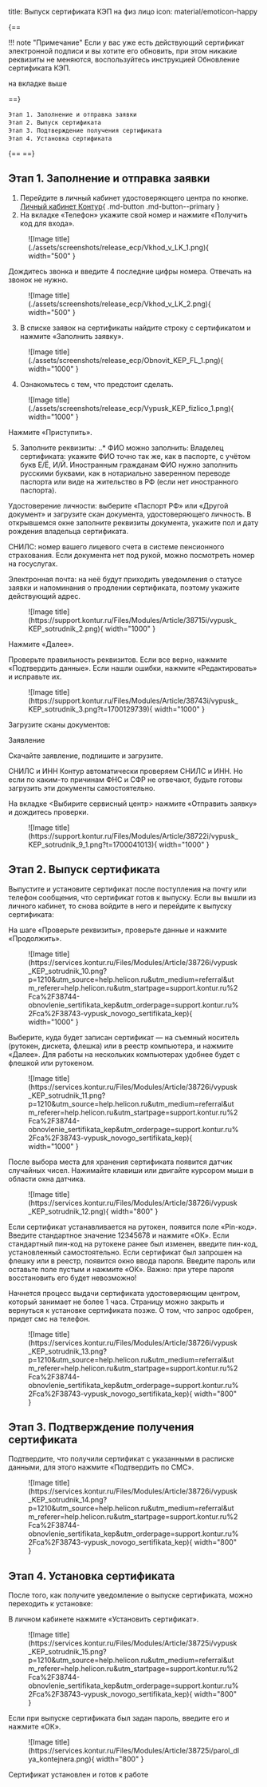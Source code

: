title: Выпуск сертификата КЭП на физ лицо
icon: material/emoticon-happy

{==

!!! note "Примечание"
Если у вас уже есть действующий сертификат электронной подписи и вы хотите его обновить, при этом никакие реквизиты не меняются, воспользуйтесь инструкцией Обновление сертификата КЭП.

на вкладке выше

==}

    Этап 1. Заполнение и отправка заявки
    Этап 2. Выпуск сертификата
    Этап 3. Подтверждение получения сертификата
    Этап 4. Установка сертификата
{==
==}

## Этап 1. Заполнение и отправка заявки
1. Перейдите  в личный кабинет удостоверяющего центра по кнопке.
[Личный кабинет Контур](https://i.kontur-ca.ru){ .md-button .md-button--primary }
2. На вкладке «Телефон» укажите свой номер и нажмите «Получить код для входа». 

<figure markdown>
![Image title](./assets/screenshots/release_ecp/Vkhod_v_LK_1.png){ width="500" }
</figure>

Дождитесь звонка и введите 4 последние цифры номера. Отвечать на звонок не нужно.

<figure markdown>
![Image title](./assets/screenshots/release_ecp/Vkhod_v_LK_2.png){ width="500" }
</figure>

3. В списке заявок на сертификаты найдите строку с сертификатом и нажмите «Заполнить заявку». 
<figure markdown>
![Image title](./assets/screenshots/release_ecp/Obnovit_KEP_FL_1.png){ width="1000" }
</figure>
 

4. Ознакомьтесь с тем, что предстоит сделать.
<figure markdown>
  ![Image title](./assets/screenshots/release_ecp/Vypusk_KEP_fizlico_1.png){ width="1000" }
</figure>                                            Нажмите «Приступить».


5. Заполните реквизиты:
..* ФИО можно заполнить:
Владелец сертификата:  укажите ФИО точно так же, как в паспорте, с учётом букв Е/Ё, И/Й. Иностранным гражданам ФИО нужно заполнить русскими буквами, как в нотариально заверенном переводе паспорта или виде на жительство в РФ (если нет иностранного паспорта).

Удостоверение личности: выберите «Паспорт РФ» или «Другой документ» и загрузите скан документа, удостоверяющего личность. В открывшемся окне заполните реквизиты документа, укажите пол и дату рождения владельца сертификата. 

СНИЛС:  номер вашего лицевого счета в системе пенсионного страхования. Если документа нет под рукой, можно посмотреть номер на госуслугах.

Электронная почта: на неё будут приходить уведомления о статусе заявки и напоминания о продлении сертификата, поэтому укажите действующий адрес. 
<figure markdown>
  ![Image title](https://support.kontur.ru/Files/Modules/Article/38715i/vypusk_KEP_sotrudnik_2.png){ width="1000" }
</figure>  ​Нажмите «Далее». 

Проверьте правильность реквизитов. Если все верно, нажмите «Подтвердить данные». Если нашли ошибки, нажмите «Редактировать» и исправьте их.
<figure markdown>
  ![Image title](https://support.kontur.ru/Files/Modules/Article/38743i/vypusk_KEP_sotrudnik_3.png?t=1700129739){ width="1000" }
</figure>

Загрузите сканы документов:

Заявление

Скачайте заявление, подпишите и загрузите.

СНИЛС и ИНН
Контур автоматически проверяем СНИЛС и ИНН. Но если по каким-то причинам ФНС и СФР не отвечают, будьте готовы загрузить эти документы самостоятельно.

На вкладке <Выбирите сервисный центр> нажмите «Отправить заявку» и дождитесь проверки. 
<figure markdown>
  ![Image title](https://support.kontur.ru/Files/Modules/Article/38722i/vypusk_KEP_sotrudnik_9_1.png?t=1700041013){ width="1000" }
</figure>

## Этап 2. Выпуск сертификата

Выпустите и установите сертификат после поступления на почту или телефон сообщения, что сертификат готов к выпуску. Если вы вышли из личного кабинет, то снова войдите в него и перейдите к выпуску сертификата:

На шаге «Проверьте реквизиты», проверьте данные и нажмите «Продолжить».

<figure markdown>
  ![Image title](https://services.kontur.ru/Files/Modules/Article/38726i/vypusk_KEP_sotrudnik_10.png?p=1210&utm_source=help.helicon.ru&utm_medium=referral&utm_referer=help.helicon.ru&utm_startpage=support.kontur.ru%2Fca%2F38744-obnovlenie_sertifikata_kep&utm_orderpage=support.kontur.ru%2Fca%2F38743-vypusk_novogo_sertifikata_kep){ width="1000" }
</figure>

Выберите, куда будет записан сертификат — на съемный носитель (рутокен, дискета, флешка) или в реестр компьютера, и нажмите «Далее».
Для работы на нескольких компьютерах удобнее будет с флешкой или рутокеном.
<figure markdown>
  ![Image title](https://services.kontur.ru/Files/Modules/Article/38726i/vypusk_KEP_sotrudnik_11.png?p=1210&utm_source=help.helicon.ru&utm_medium=referral&utm_referer=help.helicon.ru&utm_startpage=support.kontur.ru%2Fca%2F38744-obnovlenie_sertifikata_kep&utm_orderpage=support.kontur.ru%2Fca%2F38743-vypusk_novogo_sertifikata_kep){ width="1000" }
</figure>

После выбора места для хранения сертификата появится датчик случайных чисел. Нажимайте клавиши или двигайте курсором мыши в области окна датчика. 
<figure markdown>
  ![Image title](https://services.kontur.ru/Files/Modules/Article/38726i/vypusk_KEP_sotrudnik_12.png){ width="800" }
</figure>

Если сертификат устанавливается на рутокен, появится поле «Pin-код». Введите стандартное значение 12345678 и нажмите «ОК». Если стандартный пин-код на рутокене ранее был изменен, введите пин-код, установленный самостоятельно.
Если сертификат был запрошен на флешку или в реестр, появится окно ввода пароля. Введите пароль или оставьте поле пустым и нажмите «ОК». Важно: при утере пароля восстановить его будет невозможно!

Начнется процесс выдачи сертификата удостоверяющим центром, который занимает не более 1 часа. Страницу можно закрыть и вернуться к установке сертификата позже. О том, что запрос одобрен, придет смс на телефон.
<figure markdown>
  ![Image title](https://services.kontur.ru/Files/Modules/Article/38726i/vypusk_KEP_sotrudnik_13.png?p=1210&utm_source=help.helicon.ru&utm_medium=referral&utm_referer=help.helicon.ru&utm_startpage=support.kontur.ru%2Fca%2F38744-obnovlenie_sertifikata_kep&utm_orderpage=support.kontur.ru%2Fca%2F38743-vypusk_novogo_sertifikata_kep){ width="800" }
</figure>



## Этап 3. Подтверждение получения сертификата

Подтвердите, что получили сертификат с указанными в расписке данными, для этого нажмите «Подтвердить по СМС».
<figure markdown>
  ![Image title](https://services.kontur.ru/Files/Modules/Article/38726i/vypusk_KEP_sotrudnik_14.png?p=1210&utm_source=help.helicon.ru&utm_medium=referral&utm_referer=help.helicon.ru&utm_startpage=support.kontur.ru%2Fca%2F38744-obnovlenie_sertifikata_kep&utm_orderpage=support.kontur.ru%2Fca%2F38743-vypusk_novogo_sertifikata_kep){ width="800" }
</figure>


## Этап 4. Установка сертификата
 После того, как получите уведомление о выпуске сертификата, можно переходить к установке:

 В личном кабинете нажмите «Установить сертификат». 
<figure markdown>
  ![Image title](https://services.kontur.ru/Files/Modules/Article/38725i/vypusk_KEP_sotrudnik_15.png?p=1210&utm_source=help.helicon.ru&utm_medium=referral&utm_referer=help.helicon.ru&utm_startpage=support.kontur.ru%2Fca%2F38744-obnovlenie_sertifikata_kep&utm_orderpage=support.kontur.ru%2Fca%2F38743-vypusk_novogo_sertifikata_kep){ width="800" }
</figure>

Если при выпуске сертификата был задан пароль, введите его и нажмите «ОК».

<figure markdown>
  ![Image title](https://services.kontur.ru/Files/Modules/Article/38725i/parol_dlya_kontejnera.png){ width="800" }
</figure>

Сертификат установлен и готов к работе


